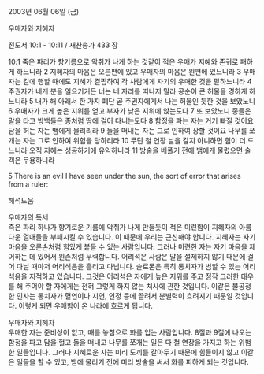 2003년 06월 06일 (금)

우매자와 지혜자



전도서 10:1 - 10:11 / 새찬송가 433 장


10:1 죽은 파리가 향기름으로 악취가 나게 하는 것같이 적은 우매가 지혜와 존귀로 패하게 하느니라 
2 지혜자의 마음은 오른편에 있고 우매자의 마음은 왼편에 있느니라 
3 우매자는 길에 행할 때에도 지혜가 결핍하여 각 사람에게 자기의 우매한 것을 말하느니라 
4 주권자가 네게 분을 일으키거든 너는 네 자리를 떠나지 말라 공순이 큰 허물을 경하게 하느니라 
5 내가 해 아래서 한 가지 폐단 곧 주권자에게서 나는 허물인 듯한 것을 보았노니 
6 우매자가 크게 높은 지위를 얻고 부자가 낮은 지위에 앉는도다 
7 또 보았노니 종들은 말을 타고 방백들은 종처럼 땅에 걸어 다니는도다 
8 함정을 파는 자는 거기 빠질 것이요 담을 허는 자는 뱀에게 물리리라 
9 돌을 떠내는 자는 그로 인하여 상할 것이요 나무를 쪼개는 자는 그로 인하여 위험을 당하리라 
10 무딘 철 연장 날을 갈지 아니하면 힘이 더 드느니라 오직 지혜는 성공하기에 유익하니라 
11 방술을 베풀기 전에 뱀에게 물렸으면 술객은 무용하니라

5 There is an evil I have seen under the sun, the sort of error that arises from a ruler:

해석도움





우매자의 득세  
죽은 파리 하나가 향기로운 기름에 악취가 나게 만들듯이 적은 미련함이 지혜자의 아름다운 열매들을 부패시킬 수 있습니다. 이 때문에 우리는 근신해야 합니다. 지혜자는 자기 마음을 오른손처럼 힘있게 붙들 수 있는 사람입니다. 그러나 미련한 자는 자기 마음을 제어하는 데 있어서 왼손처럼 무력합니다. 어리석은 사람은 말을 절제하지 않기 때문에 걸어 다닐 때마저 어리석음을 흘리고 다닙니다. 솔로몬은 특히 통치자가 범할 수 있는 어리석음을 지적하고 있습니다. 그것은 어리석은 자에게 높은 지위를 주고 정작 그러한 대우를 해 주어야 할 자에게는 전혀 그렇게 하지 않는 처사에 관한 것입니다. 이같은 불공정한 인사는 통치자가 혈연이나 지연, 인정 등에 끌려서 분별력이 흐려지기 때문일 것입니다. 이렇게 되면 우매함이 온 나라에 흐르게 됩니다. 

우매자와 지혜자  
우매한 자는 준비성이 없고,  때를 놓침으로 화를 입는 사람입니다.  8절과 9절에 나오는 함정을 파고 담을 헐고 돌을 떠내고 나무를 쪼개는 일은 다 철 연장을 가지고 하는 위험한 일들입니다. 그러나 지혜로운 자는 미리 도끼를 갈아두기 때문에 힘들이지 않고 이같은 일들을 할 수 있고, 뱀에 물리기 전에 미리 방술을 써서 화를 피하게 되는 것입니다.